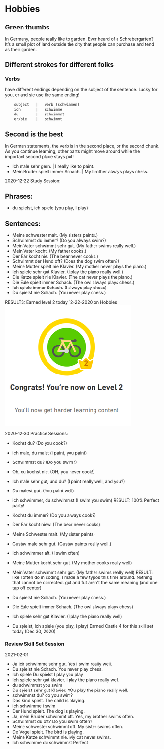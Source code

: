 # Hobbies

## Green thumbs
In Germany, people really like to garden. Ever heard of a Schrebergarten? It’s a small plot of land outside the city that people can purchase and tend as their garden. 

## Different strokes for different folks
### Verbs
 have different endings depending on the subject
 of the sentence. Lucky for you, er and sie use the same ending!
  
        subject   |   verb (schwimmen)
        ich       |   schwimme
        du        |   schwimmst
        er/sie    |   schwimmt
        
## Second is the best
In German statements, the verb is in the second place, or the second chunk. As you continue learning, other parts might move around while the important second place stays put!

* Ich male sehr gern. | I really like to paint.
* Mein Bruder spielt immer Schach. | My brother always plays chess.

2020-12-22 Study Session:
## Phrases:
* du spielst, ich spiele (you play, I play) 

## Sentences: 
* Meine schwester malt. (My sisters paints.) 
* Schwimmst du immer?  (Do you always swim?) 
* Mein Vater schwimmt sehr gut. (My father swims really well.)
* Mein Vater kocht. (My father cooks.) 
* Der Bär kocht nie. (The bear never cooks.)
* Schwimmt der Hund oft? (Does the dog swim often?) 
* Meine Mutter spielt nie Klavier. (My mother never plays the piano.) 
* Ich spiele sehr gut Klavier. (I play the piano really well.) 
* Die Katze spielt nie Klavier.  (The cat never plays the piano.) 
* Die Eule spielt immer Schach. (The owl always plays chess.) 
* Ich spiele immer Schach.  (I always play chess)
* Du spielst nie Schach.  (You never play chess.) 

RESULTS: 
Earned level 2 today 12-22-2020 on Hobbies 
![Level 2 on Hobbies](https://github.com/EO4wellness/T-I-L/blob/main/polyglot/aleman/images/hobies-2.png)

2020-12-30 Practice Sessions:
* Kochst du? (Do you cook?)
* ich male, du malst (i paint, you paint)
* Schwimmst du? (Do you swim?)
* Oh, du kochst nie.  (OH, you never cook!)
* Ich male sehr gut, und du? (I paint really well, and you?)
* Du malest gut. (You paint well)
* ich schwimmer, du schwimmst (I swim you swim)
RESULT: 100% Perfect party! 

* Kochst du immer?  (Do you always cook?) 
* Der Bar kocht niew. (The bear never cooks)
* Meine Schwester malt. (My sister paints)
* Gustav male sehr gut. (Gustav paints really well.)
* Ich schwimmer aft. (I swim often)
* Meine Mutter kocht sehr gut. (My mother cooks really well)
* Mein Vater schwimmt sehr gut. (My father swims really well)
RESULT: like I often do in coding, I made a few typos this time around.  Nothing that cannot be corrected.  gut and fut aren't the same meaning (and one tap off center)

* Du spielst nie Schach. (You never play chess.)
* Die Eule spielt immer Schach. (The owl always plays chess)
* Ich spiele sehr gut Klavier. (I play the piano really well)
* Du spielst, ich spiele (you play, i play)
Earned Castle 4 for this skill set today (Dec 30, 2020) 


### Review Skill Set Session 
2021-02-01<br>
* Ja ich schwimme sehr gut. Yes I swim really well. 
* Du spielst nie Schach. You never play chess. 
* Ich spiele Du spielst I play you play 
* Ich spiele sehr gut klavier. I play the piano really well. 
* du schwimmst you swim 
* Du spielst sehr gut Klavier. YOu play the piano really well. 
* schwimmst du?  do you swim?
* Das Kind spielt. The child is playing.  
* ich schwimme i swim
* Der Hund spielt. The dog is playing. 
* Ja, mein Bruder schwimmt oft. Yes, my brother swims often.  
* Schwimmst du oft? Do you swim often?  
* Meine schwester schwimmt oft. My sister swims often. 
* De Vogel spielt. The bird is playing. 
* Meine Katze schwimmt nie. My cat never swims. 
* Ich schwimme du schwimmst 
Perfect <br>
